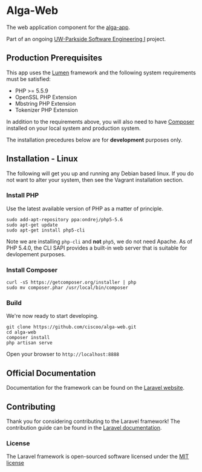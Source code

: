 # Alga-Web
The web application component for the [alga-app](https://github.com/kellyrose0902/alga-app).

Part of an ongoing [UW-Parkside Software Engineering I](http://green.uwp.edu/departments/computer.science/courses/csci475.cfm) project.

## Production Prerequisites

This app uses the [Lumen](http://lumen.laravel.com/) framework and the following system requirements must be satisfied:

* PHP >= 5.5.9
* OpenSSL PHP Extension
* Mbstring PHP Extension
* Tokenizer PHP Extension

In addition to the requirements above, you will also need to have [Composer](https://getcomposer.org/) installed on your local system and production system.

The installation precedures below are for **development** purposes only.

## Installation - Linux
The following will get you up and running any Debian based linux. If you do not want to alter your system, then see the Vagrant installation section.

### Install PHP
Use the latest available version of PHP as a matter of principle.
```
sudo add-apt-repository ppa:ondrej/php5-5.6
sudo apt-get update
sudo apt-get install php5-cli
```
Note we are installing `php-cli` and **not** `php5`, we do not need Apache. As of PHP 5.4.0, the CLI SAPI provides a built-in web server that is suitable for devlopement purposes.

### Install Composer

```
curl -sS https://getcomposer.org/installer | php
sudo mv composer.phar /usr/local/bin/composer
```

### Build
We're now ready to start developing.

```
git clone https://github.com/ciscoo/alga-web.git
cd alga-web
composer install
php artisan serve
```

Open your browser to `http://localhost:8888`

## Official Documentation

Documentation for the framework can be found on the [Laravel website](http://laravel.com/docs).

## Contributing

Thank you for considering contributing to the Laravel framework! The contribution guide can be found in the [Laravel documentation](http://laravel.com/docs/contributions).

### License

The Laravel framework is open-sourced software licensed under the [MIT license](http://opensource.org/licenses/MIT)